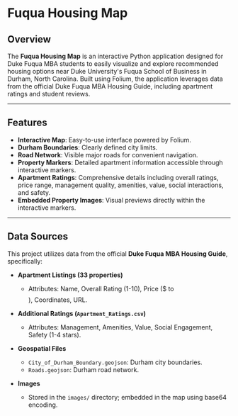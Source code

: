 # Fuqua Housing Map

## Overview

The **Fuqua Housing Map** is an interactive Python application designed for Duke Fuqua MBA students to easily visualize and explore recommended housing options near Duke University's Fuqua School of Business in Durham, North Carolina. Built using Folium, the application leverages data from the official Duke Fuqua MBA Housing Guide, including apartment ratings and student reviews.

---

## Features

- **Interactive Map**: Easy-to-use interface powered by Folium.
- **Durham Boundaries**: Clearly defined city limits.
- **Road Network**: Visible major roads for convenient navigation.
- **Property Markers**: Detailed apartment information accessible through interactive markers.
- **Apartment Ratings**: Comprehensive details including overall ratings, price range, management quality, amenities, value, social interactions, and safety.
- **Embedded Property Images**: Visual previews directly within the interactive markers.

---

## Data Sources

This project utilizes data from the official **Duke Fuqua MBA Housing Guide**, specifically:

- **Apartment Listings (33 properties)**
  - Attributes: Name, Overall Rating (1-10), Price ($ to $$$$), Coordinates, URL.

- **Additional Ratings (`Apartment_Ratings.csv`)**
  - Attributes: Management, Amenities, Value, Social Engagement, Safety (1-4 stars).

- **Geospatial Files**
  - `City_of_Durham_Boundary.geojson`: Durham city boundaries.
  - `Roads.geojson`: Durham road network.

- **Images**
  - Stored in the `images/` directory; embedded in the map using base64 encoding.

